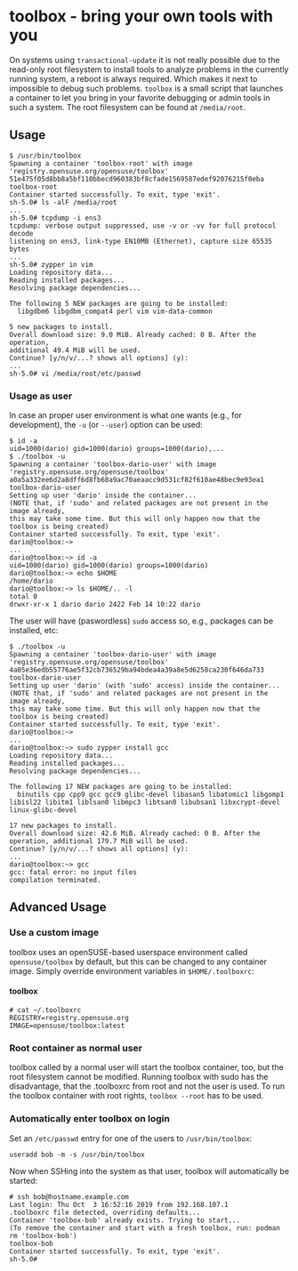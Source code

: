 # toolbox - bring your own tools with you

On systems using `transactional-update` it is not really possible due to the read-only root filesystem to install tools to analyze problems in the currently running system, a reboot is always required. Which makes it next to impossible to debug such problems.
`toolbox` is a small script that launches a container to let you bring in your favorite debugging or admin tools in such a system. The root filesystem can be found at `/media/root`.

## Usage

```
$ /usr/bin/toolbox
Spawning a container 'toolbox-root' with image 'registry.opensuse.org/opensuse/toolbox'
51e475f05d8bb8a5bf110bbecd960383bf8cfade1569587edef92076215f0eba
toolbox-root
Container started successfully. To exit, type 'exit'.
sh-5.0# ls -alF /media/root
...
sh-5.0# tcpdump -i ens3
tcpdump: verbose output suppressed, use -v or -vv for full protocol decode
listening on ens3, link-type EN10MB (Ethernet), capture size 65535 bytes
...
sh-5.0# zypper in vim
Loading repository data...
Reading installed packages...
Resolving package dependencies...

The following 5 NEW packages are going to be installed:
  libgdbm6 libgdbm_compat4 perl vim vim-data-common

5 new packages to install.
Overall download size: 9.0 MiB. Already cached: 0 B. After the operation,
additional 49.4 MiB will be used.
Continue? [y/n/v/...? shows all options] (y):
...
sh-5.0# vi /media/root/etc/passwd
```

### Usage as user

In case an proper user environment is what one wants (e.g., for development), the `-u` (or `--user`) option can be used:

```
$ id -a
uid=1000(dario) gid=1000(dario) groups=1000(dario),...
$ ./toolbox -u
Spawning a container 'toolbox-dario-user' with image 'registry.opensuse.org/opensuse/toolbox'
a0a5a332ee6d2a8dff6d8fb68a9ac70aeaacc9d531cf82f610ae48bec9e93ea1
toolbox-dario-user
Setting up user 'dario' inside the container...
(NOTE that, if 'sudo' and related packages are not present in the image already,
this may take some time. But this will only happen now that the toolbox is being created)
Container started successfully. To exit, type 'exit'.
dario@toolbox:~>
...
dario@toolbox:~> id -a
uid=1000(dario) gid=1000(dario) groups=1000(dario)
dario@toolbox:~> echo $HOME
/home/dario
dario@toolbox:~> ls $HOME/.. -l
total 0
drwxr-xr-x 1 dario dario 2422 Feb 14 10:22 dario
```

The user will have (paswordless) `sudo` access so, e.g., packages can be installed, etc:

```
$ ./toolbox -u
Spawning a container 'toolbox-dario-user' with image 'registry.opensuse.org/opensuse/toolbox'
4a05e36edb55776ae5f32cb736529ba94bdea4a39a8e5d6258ca230f646da733
toolbox-dario-user
Setting up user 'dario' (with 'sudo' access) inside the container...
(NOTE that, if 'sudo' and related packages are not present in the image already,
this may take some time. But this will only happen now that the toolbox is being created)
Container started successfully. To exit, type 'exit'.
dario@toolbox:~>
...
dario@toolbox:~> sudo zypper install gcc
Loading repository data...
Reading installed packages...
Resolving package dependencies...

The following 17 NEW packages are going to be installed:
  binutils cpp cpp9 gcc gcc9 glibc-devel libasan5 libatomic1 libgomp1 libisl22 libitm1 liblsan0 libmpc3 libtsan0 libubsan1 libxcrypt-devel linux-glibc-devel

17 new packages to install.
Overall download size: 42.6 MiB. Already cached: 0 B. After the operation, additional 179.7 MiB will be used.
Continue? [y/n/v/...? shows all options] (y):
...
dario@toolbox:~> gcc
gcc: fatal error: no input files
compilation terminated.
```

## Advanced Usage

### Use a custom image

toolbox uses an openSUSE-based userspace environment called `opensuse/toolbox` by default, but this can be changed to any container image. Simply override environment variables in `$HOME/.toolboxrc`:

#### toolbox

```
# cat ~/.toolboxrc
REGISTRY=registry.opensuse.org
IMAGE=opensuse/toolbox:latest
```

### Root container as normal user

toolbox called by a normal user will start the toolbox container, too, but the root filesystem cannot be modified. Running toolbox with sudo has the disadvantage, that the .toolboxrc from root and not the user is used. To run the toolbox container with root rights, `toolbox --root` has to be used.

### Automatically enter toolbox on login

Set an `/etc/passwd` entry for one of the users to `/usr/bin/toolbox`:

```
useradd bob -m -s /usr/bin/toolbox
```

Now when SSHing into the system as that user, toolbox will automatically be started:

```
# ssh bob@hostname.example.com
Last login: Thu Oct  3 16:52:16 2019 from 192.168.107.1
.toolboxrc file detected, overriding defaults...
Container 'toolbox-bob' already exists. Trying to start...
(To remove the container and start with a fresh toolbox, run: podman rm 'toolbox-bob')
toolbox-bob
Container started successfully. To exit, type 'exit'.
sh-5.0#
```
